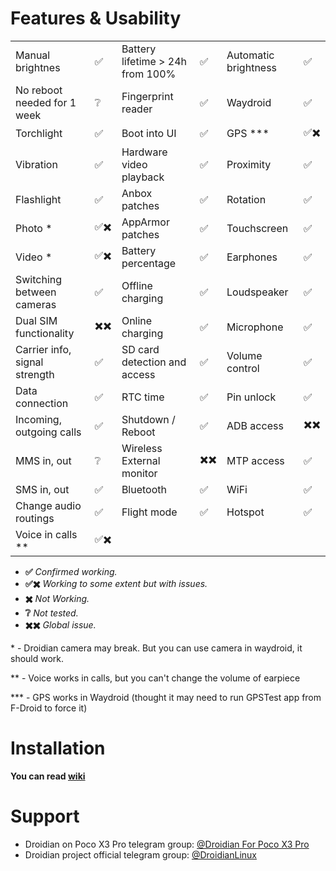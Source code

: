 # Features & Usability

|                               	|    	|                                  	|    	|                      	|   	|
|-------------------------------	|----	|----------------------------------	|----	|----------------------	|---	|
| Manual brightnes              	|  ✅ 	| Battery lifetime > 24h from 100% 	|  ✅ 	| Automatic brightness  |  ✅	|
| No reboot needed for 1 week    	|  ❔	| Fingerprint reader  	                |  ✅  	| Waydroid		|  ✅	|
| Torchlight                    	|  ✅	| Boot into UI                     	|  ✅ 	| GPS ***               	|  ✅✖️ 	|
| Vibration                     	|  ✅ 	| Hardware video playback          	|  ✅ 	| Proximity           	|  ✅ 	|
| Flashlight                    	|  ✅	| Anbox patches                    	|  ✅ 	| Rotation            	|  ✅ 	|
| Photo *                        	|  ✅✖️	| AppArmor patches                 	|  ✅ 	| Touchscreen          	|  ✅ 	|
| Video *                        	|  ✅✖️	| Battery percentage               	|  ✅ 	| Earphones           	|  ✅	|
| Switching between cameras     	|  ✅	| Offline charging                 	|  ✅	| Loudspeaker          	|  ✅	|
| Dual SIM functionality        	| ✖️✖️ 	| Online charging                  	|  ✅ 	| Microphone          	|  ✅	|
| Carrier info, signal strength 	|  ✅ 	| SD card detection and access     	|  ✅ 	| Volume control       	|  ✅ 	|
| Data connection               	|  ✅ 	| RTC time                         	|  ✅ 	| Pin unlock           	|  ✅ 	|
| Incoming, outgoing calls      	|  ✅ 	| Shutdown / Reboot                	|  ✅ 	| ADB access          	|  ✖️✖️ 	|
| MMS in, out                   	|  ❔ 	| Wireless External monitor        	|  ✖️✖️	| MTP access           	|  ✅ 	|
| SMS in, out                    	|  ✅ 	| Bluetooth                        	|  ✅ 	| WiFi			|  ✅	|
| Change audio routings          	|  ✅	| Flight mode                      	|  ✅ 	| Hotspot		|  ✅	|
| Voice in calls **               	|  ✅✖️ 	|

- **✅** *Confirmed working.*
- **✅✖️** *Working to some extent but with issues.*
- **✖️** *Not Working.*
- **❔** *Not tested.*
- **✖️✖️** *Global issue.*

\* - Droidian camera may break. But you can use camera in waydroid, it should work.

\** - Voice works in calls, but you can't change the volume of earpiece

\*** - GPS works in Waydroid (thought it may need to run GPSTest app from F-Droid to force it)

# Installation

**You can read [wiki](https://github.com/droidian-vayu/device-page/wiki)**

# Support
- Droidian on Poco X3 Pro telegram group: [@Droidian For Poco X3 Pro](https://t.me/droidian_vayu)
- Droidian project official telegram group: [@DroidianLinux](https://t.me/DroidianLinux)

